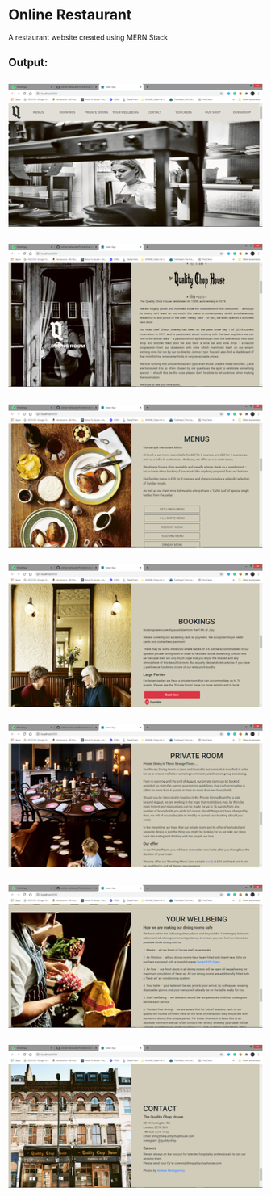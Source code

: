# Online Restaurant
A restaurant website created using MERN Stack

**Output:**
---
![image 1](./Screenshots/1.png) 
---
![image 1](./Screenshots/2.png) 
---
![image 1](./Screenshots/3.png)
---
![image 1](./Screenshots/4.png)
---
![image 1](./Screenshots/5.png)
---
![image 1](./Screenshots/6.png)
---
![image 1](./Screenshots/7.png)
---
